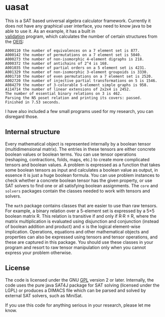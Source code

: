 uasat
=====

This is a SAT based universal algebra calculator framework. Currently it
does not have any graphical user interface, you need to know java to be
able to use it. As an example, it has a built in  
[validation](src/org/uasat/math/Validation.java) program, which calculates
the number of certain structures from the [OEIS](http://oeis.org/):

```
A000110 the number of equivalences on a 7 element set is 877.
A000142 the number of permutations on a 7 element set is 5040.
A000273 the number of non-isomorphic 4-element digraphs is 218.
A000372 the number of antichains of 2^4 is 168.
A001035 the number of partial orders on a 5 element set is 4231.
A001329 the number of non-isomorphic 3-element groupoids is 3330.
A001710 the number of even permutations on a 7 element set is 2520.
A002720 the number of injective partial transformations on 5 is 1546.
A084279 the number of 3-colorable 5-element simple graphs is 958.
A114714 the number of linear extensions of 2x2x4 is 2452.
The number of essential binary relations on 3 is 462.
Parsing the N5 poset relation and printing its covers: passed.
Finished in 7.53 seconds.
```

I have also included a few small programs used for my research, you can
disregard those.

## Internal structure

Every mathematical object is represented internally by a boolean tensor 
(multidimensional matrix). The entries in these tensors are either 
concrete boolean values or boolean terms. You can use tensor operations
(reshaping, contractions, folds, maps, etc.) to create more complicated
tensors and boolean values. A problem is expressed as a function that 
takes some boolean tensors as input and calculates a boolean value as 
output, in essence it is just a huge boolean formula. 
You can use problem instances to check whether a concrete boolean
tensor has the given property, or use SAT solvers to find one or all satisfying
boolean assignments. The `core` and `solvers` packages contain the
classes needed to work with tensors and solvers.

The `math` package contains classes that are easier to use than raw tensors.
For example, a binary relation over a 5-element set is expressed by a 5×5
boolean matrix R. This relation is transitive if and only if R·R ≤ R, where 
the matrix multiplication is evaluated using disjunction and conjunction 
(instead of boolean addition and product) and ≤ is the logical 
element-wise implication. Operations, equations and other mathematical
objects and properties can also be expressed using tensors and tensor
operations, and these are captured in this package. You should use these
classes in your program and resort to raw tensor manipulation only when you 
cannot express your problem otherwise.

## License

The code is licensed under the GNU [GPL](LICENSE) version 2 or later. 
Internally, the code uses the pure java SAT4J package for SAT solving 
(licensed under the LGPL) or produces a DIMACS file which can be parsed 
and solved by external SAT solvers, such as MiniSat.

If you use this code for anything serious in your research, please let me know.
